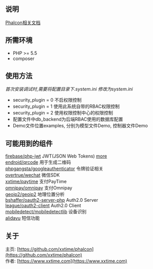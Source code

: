 ## 说明
[Phalcon相关文档](http://docs.phalconphp.com/zh/latest/index.html)


## 所需环境
* PHP >= 5.5
* composer


## 使用方法
*首次安装调试时,需要将配置目录下.system.ini 修改为system.ini*

* security_plugin = 0 不启权限控制
* security_plugin = 1 使用此系统自带的RBAC权限控制
* security_plugin = 2 使用权限控制中心的权限控制
* 配置文件中db_backend为后端RBAC使用的数据库配置
* Demo文件位置examples, 分别为模型文件Demo, 控制器文件Demo


## 可能用到的组件
[firebase/php-jwt](https://packagist.org/packages/firebase/php-jwt) JWT(JSON Web Tokens) [more](https://jwt.io/)  
[endroid/qrcode](https://packagist.org/packages/endroid/qrcode) 用于生成二维码  
[phpgangsta/googleauthenticator](https://packagist.org/packages/phpgangsta/googleauthenticator) 令牌验证相关  
[overtrue/wechat](https://packagist.org/packages/overtrue/wechat) 微信SDK  
[xxtime/paytime](https://packagist.org/packages/xxtime/paytime) 支付PayTime  
[omnipay/omnipay](https://packagist.org/packages/omnipay/omnipay) 支付Omnipay  
[geoip2/geoip2](https://packagist.org/packages/geoip2/geoip2) 地理位置分析  
[bshaffer/oauth2-server-php](https://packagist.org/packages/bshaffer/oauth2-server-php) Auth2.0 Server  
[league/oauth2-client](https://github.com/thephpleague/oauth2-client) Auth2.0 Client  
[mobiledetect/mobiledetectlib](https://packagist.org/packages/mobiledetect/mobiledetectlib) 设备识别  
[alidayu](http://www.alidayu.com/) 短信功能  


## 关于
主页: [https://github.com/xxtime/phalcon](https://github.com/xxtime/phalcon)  
作者: [https://www.xxtime.com](https://www.xxtime.com)  
